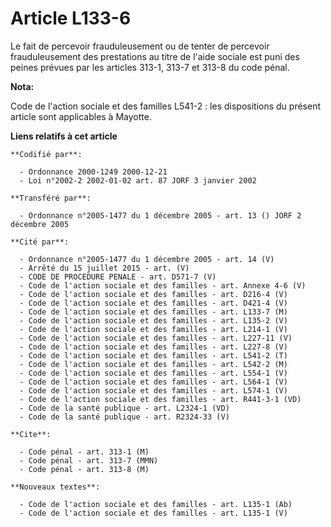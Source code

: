 # Article L133-6

Le fait de percevoir frauduleusement ou de tenter de percevoir frauduleusement des prestations au titre de l'aide sociale est
puni des peines prévues par les articles 313-1, 313-7 et 313-8 du code pénal.

**Nota:**

Code de l'action sociale et des familles L541-2 : les dispositions du présent article sont applicables à Mayotte.

**Liens relatifs à cet article**

	**Codifié par**:

	  - Ordonnance 2000-1249 2000-12-21
	  - Loi n°2002-2 2002-01-02 art. 87 JORF 3 janvier 2002

	**Transféré par**:

	  - Ordonnance n°2005-1477 du 1 décembre 2005 - art. 13 () JORF 2 décembre 2005

	**Cité par**:

	  - Ordonnance n°2005-1477 du 1 décembre 2005 - art. 14 (V)
	  - Arrêté du 15 juillet 2015 - art. (V)
	  - CODE DE PROCEDURE PENALE - art. D571-7 (V)
	  - Code de l'action sociale et des familles - art. Annexe 4-6 (V)
	  - Code de l'action sociale et des familles - art. D216-4 (V)
	  - Code de l'action sociale et des familles - art. D421-4 (V)
	  - Code de l'action sociale et des familles - art. L133-7 (M)
	  - Code de l'action sociale et des familles - art. L135-2 (V)
	  - Code de l'action sociale et des familles - art. L214-1 (V)
	  - Code de l'action sociale et des familles - art. L227-11 (V)
	  - Code de l'action sociale et des familles - art. L227-8 (V)
	  - Code de l'action sociale et des familles - art. L541-2 (T)
	  - Code de l'action sociale et des familles - art. L542-2 (M)
	  - Code de l'action sociale et des familles - art. L554-1 (V)
	  - Code de l'action sociale et des familles - art. L564-1 (V)
	  - Code de l'action sociale et des familles - art. L574-1 (V)
	  - Code de l'action sociale et des familles - art. R441-3-1 (VD)
	  - Code de la santé publique - art. L2324-1 (VD)
	  - Code de la santé publique - art. R2324-33 (V)

	**Cite**:

	  - Code pénal - art. 313-1 (M)
	  - Code pénal - art. 313-7 (MMN)
	  - Code pénal - art. 313-8 (M)

	**Nouveaux textes**:

	  - Code de l'action sociale et des familles - art. L135-1 (Ab)
	  - Code de l'action sociale et des familles - art. L135-1 (V)
